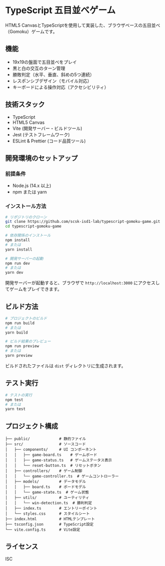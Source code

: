 # TypeScript 五目並べゲーム

HTML5 CanvasとTypeScriptを使用して実装した、ブラウザベースの五目並べ（Gomoku）ゲームです。

## 機能

- 19x19の盤面で五目並べをプレイ
- 黒と白の交互のターン管理
- 勝敗判定（水平、垂直、斜めの5つ連続）
- レスポンシブデザイン（モバイル対応）
- キーボードによる操作対応（アクセシビリティ）

## 技術スタック

- TypeScript
- HTML5 Canvas
- Vite (開発サーバー・ビルドツール)
- Jest (テストフレームワーク)
- ESLint & Prettier (コード品質ツール)

## 開発環境のセットアップ

### 前提条件

- Node.js (14.x 以上)
- npm または yarn

### インストール方法

```bash
# リポジトリのクローン
git clone https://github.com/scsk-isd1-lab/typescript-gomoku-game.git
cd typescript-gomoku-game

# 依存関係のインストール
npm install
# または
yarn install

# 開発サーバーの起動
npm run dev
# または
yarn dev
```

開発サーバーが起動すると、ブラウザで `http://localhost:3000` にアクセスしてゲームをプレイできます。

## ビルド方法

```bash
# プロジェクトのビルド
npm run build
# または
yarn build

# ビルド結果のプレビュー
npm run preview
# または
yarn preview
```

ビルドされたファイルは `dist` ディレクトリに生成されます。

## テスト実行

```bash
# テストの実行
npm test
# または
yarn test
```

## プロジェクト構成

```
├── public/             # 静的ファイル
├── src/                # ソースコード
│   ├── components/     # UI コンポーネント
│   │   ├── game-board.ts    # ゲームボード
│   │   ├── game-status.ts   # ゲームステータス表示
│   │   └── reset-button.ts  # リセットボタン
│   ├── controllers/    # ゲーム制御
│   │   └── game-controller.ts  # ゲームコントローラー
│   ├── models/         # データモデル
│   │   ├── board.ts    # ボードモデル
│   │   └── game-state.ts  # ゲーム状態
│   ├── utils/          # ユーティリティ
│   │   └── win-detection.ts  # 勝利判定
│   ├── index.ts        # エントリーポイント
│   └── styles.css      # スタイルシート
├── index.html          # HTMLテンプレート
├── tsconfig.json       # TypeScript設定
└── vite.config.ts      # Vite設定
```

## ライセンス

ISC
